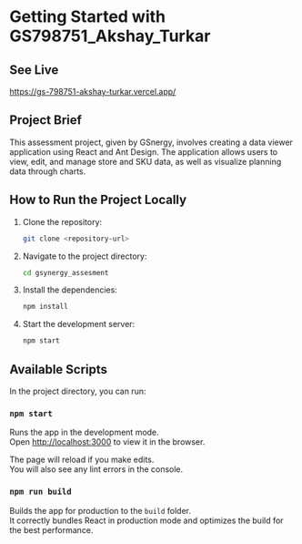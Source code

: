 # Getting Started with GS798751_Akshay_Turkar

## See Live
https://gs-798751-akshay-turkar.vercel.app/


## Project Brief

This assessment project, given by GSnergy, involves creating a data viewer application using React and Ant Design. The application allows users to view, edit, and manage store and SKU data, as well as visualize planning data through charts.

## How to Run the Project Locally

1. Clone the repository:
   ```sh
   git clone <repository-url>
   ```
2. Navigate to the project directory:
   ```sh
   cd gsynergy_assesment
   ```
3. Install the dependencies:
   ```sh
   npm install
   ```
4. Start the development server:
   ```sh
   npm start
   ```

## Available Scripts

In the project directory, you can run:

### `npm start`

Runs the app in the development mode.\
Open [http://localhost:3000](http://localhost:3000) to view it in the browser.

The page will reload if you make edits.\
You will also see any lint errors in the console.


### `npm run build`

Builds the app for production to the `build` folder.\
It correctly bundles React in production mode and optimizes the build for the best performance.
